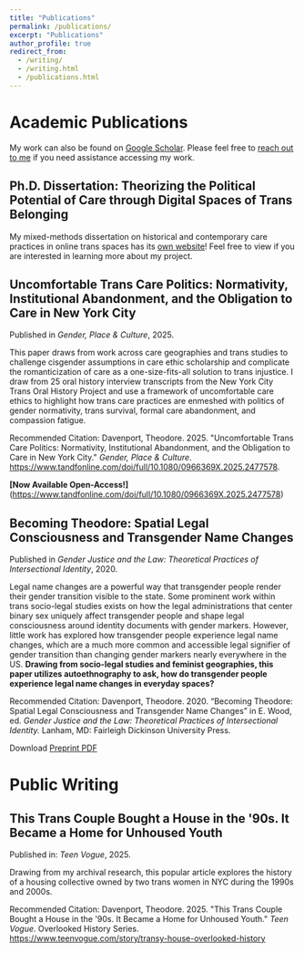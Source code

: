 ```yaml
---
title: "Publications"
permalink: /publications/
excerpt: "Publications"
author_profile: true
redirect_from:
  - /writing/
  - /writing.html
  - /publications.html
---
```

# Academic Publications

My work can also be found on [Google Scholar](https://scholar.google.com/citations?user=wlBQ19AAAAAJ&hl=en). Please feel free to [reach out to me](/contact) if you need assistance accessing my work.

## Ph.D. Dissertation: Theorizing the Political Potential of Care through Digital Spaces of Trans Belonging

My mixed-methods dissertation on historical and contemporary care practices in online trans spaces has its [own website](https://sites.google.com/view/transdigitalstudy/about-the-dissertation)! Feel free to view if you are interested in learning more about my project.

## Uncomfortable Trans Care Politics: Normativity, Institutional Abandonment, and the Obligation to Care in New York City

Published in _Gender, Place & Culture_, 2025.

This paper draws from work across care geographies and trans studies to challenge cisgender assumptions in care ethic scholarship and complicate the romanticization of care as a one-size-fits-all solution to trans injustice. I draw from 25 oral history interview transcripts from the New York City Trans Oral History Project and use a framework of uncomfortable care ethics to highlight how trans care practices are enmeshed with politics of gender normativity, trans survival, formal care abandonment, and compassion fatigue.

Recommended Citation: Davenport, Theodore. 2025. "Uncomfortable Trans Care Politics: Normativity, Institutional Abandonment, and the Obligation to Care in New York City." _Gender, Place & Culture_. https://www.tandfonline.com/doi/full/10.1080/0966369X.2025.2477578.

**[Now Available Open-Access!]**(https://www.tandfonline.com/doi/full/10.1080/0966369X.2025.2477578)

## Becoming Theodore: Spatial Legal Consciousness and Transgender Name Changes

Published in _Gender Justice and the Law: Theoretical Practices of Intersectional Identity_, 2020.

Legal name changes are a powerful way that transgender people render their gender transition visible to the state. Some prominent work within trans socio-legal studies exists on how the legal administrations that center binary sex uniquely affect transgender people and shape legal consciousness around identity documents with gender markers. However, little work has explored how transgender people experience legal name changes, which are a much more common and accessible legal signifier of gender transition than changing gender markers nearly everywhere in the US. <b>Drawing from socio-legal studies and feminist geographies, this paper utilizes autoethnography to ask, how do transgender people experience legal name changes in everyday spaces?</b>

Recommended Citation: Davenport, Theodore. 2020. “Becoming Theodore: Spatial Legal Consciousness and Transgender Name Changes” in E. Wood, ed. _Gender Justice and the Law: Theoretical Practices of Intersectional Identity._ Lanham, MD: Fairleigh Dickinson University Press.

Download [Preprint PDF](\files\Becoming_Theodore_Preprint.pdf)

# Public Writing
## This Trans Couple Bought a House in the '90s. It Became a Home for Unhoused Youth

Published in: _Teen Vogue_, 2025.

Drawing from my archival research, this popular article explores the history of a housing collective owned by two trans women in NYC during the 1990s and 2000s.

Recommended Citation: Davenport, Theodore. 2025. "This Trans Couple Bought a House in the '90s. It Became a Home for Unhoused Youth." _Teen Vogue_. Overlooked History Series. https://www.teenvogue.com/story/transy-house-overlooked-history